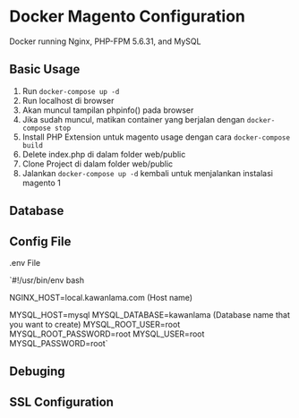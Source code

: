 # Docker Magento Configuration

Docker running Nginx, PHP-FPM 5.6.31, and MySQL

## Basic Usage

1. Run `docker-compose up -d`
2. Run localhost di browser
3. Akan muncul tampilan phpinfo() pada browser
4. Jika sudah muncul, matikan container yang berjalan dengan `docker-compose stop`
5. Install PHP Extension untuk magento usage dengan cara `docker-compose build`
6. Delete index.php di dalam folder web/public
7. Clone Project di dalam folder web/public
8. Jalankan `docker-compose up -d` kembali untuk menjalankan instalasi magento 1

## Database

## Config File
.env File

`#!/usr/bin/env bash

NGINX_HOST=local.kawanlama.com (Host name)

MYSQL_HOST=mysql
MYSQL_DATABASE=kawanlama (Database name that you want to create)
MYSQL_ROOT_USER=root
MYSQL_ROOT_PASSWORD=root
MYSQL_USER=root
MYSQL_PASSWORD=root`


## Debuging

## SSL Configuration
